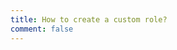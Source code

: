 ```yaml
---
title: How to create a custom role?
comment: false
---
```


<EmailSubscription memo="Get notified when we complete this content and about much other important news." />